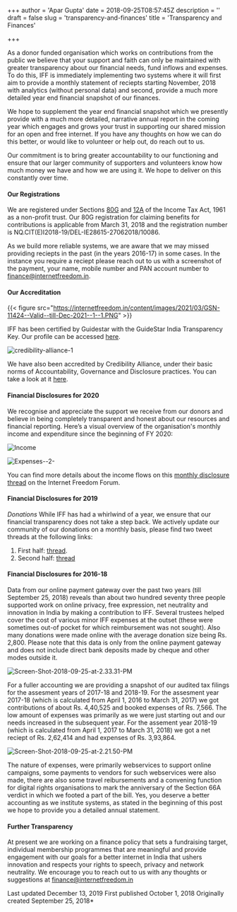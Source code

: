 +++
author = 'Apar Gupta'
date = 2018-09-25T08:57:45Z
description = ''
draft = false
slug = 'transparency-and-finances'
title = 'Transparency and Finances'

+++


As a donor funded organisation which works on contributions from the public we believe that your support and faith can only be maintained with greater transparency about our financial needs, fund inflows and expenses. To do this, IFF is immediately implementing two systems where it will first aim to provide a monthly statement of reciepts starting November, 2018 with analytics (without personal data) and second, provide a much more detailed year end financial snapshot of our finances. 

We hope to supplement the year end financial snapshot which we presently provide with a much more detailed, narrative annual report in the coming year which engages and grows your trust in supporting our shared mission for an open and free internet. If you have any thoughts on how we can do this better, or would like to volunteer or help out, do reach out to us. 

Our commitment is to bring greater accountability to our functioning and ensure that our larger community of supporters and volunteers know how much money we have and how we are using it. We hope to deliver on this constantly over time. 

#### Our Registrations
We are registered under Sections [80G](https://drive.google.com/file/d/0B9LKE-1DkhtFSU9fSlFyeFpvbllGLUtPcVpLV2xGM1RsTzRZ/view?usp=sharing) and [12A](https://drive.google.com/file/d/0B9LKE-1DkhtFbFRPa0lpYkdVWUJxdFhBYlF2eVpjZEdrNGNz/view?usp=sharing) of the Income Tax Act, 1961 as a non-profit trust. Our 80G registration for claiming benefits for contributions is applicable from March 31, 2018 and the registration number is NQ.CIT(E)I2018-19/DEL-IE28615-27062018/10086. 

As we build more reliable systems, we are aware that we may missed providing reciepts in the past (in the years 2016-17) in some cases. In the instance you require a reciept please reach out to us with a screenshot of the payment, your name, mobile number and PAN account number to finance@internetfreedom.in.

#### Our Accreditation

{{< figure src="https://internetfreedom.in/content/images/2021/03/GSN-11424--Valid--till-Dec-2021--1--1.PNG" >}}

IFF has been certified by Guidestar with the GuideStar India Transparency Key. Our profile can be accessed [here](https://guidestarindia.org/Summary.aspx?CCReg=11424).

![credibility-alliance-1](https://internetfreedom.in/content/images/2020/02/credibility-alliance-1.png)

We have also been accredited by Credibility Alliance, under their basic norms of Accountability, Governance and Disclosure practices. You can take a look at it [here](http://www.credibilityalliance.org/accreditation-accredited-organizations.html).

#### Financial Disclosures for 2020

We recognise and appreciate the support we receive from our donors and believe in being completely transparent and honest about our resources and financial reporting. Here’s a visual overview of the organisation's monthly income and expenditure since the beginning of FY 2020:

![Income](https://internetfreedom.in/content/images/2021/02/Income.png)

![Expenses--2-](https://internetfreedom.in/content/images/2021/02/Expenses--2-.png)

You can find more details about the income flows on this [monthly disclosure thread](http://forum.internetfreedom.in/t/financial-disclosures-2020/211/14) on the Internet Freedom Forum.


#### Financial Disclosures for 2019

*Donations*
While IFF has had a whirlwind of a year, we ensure that our financial transparency does not take a step back. We actively update our community of our donations on a monthly basis, please find two tweet threads at the following links:

1. First half: [thread](https://twitter.com/internetfreedom/status/1156783541218185218). 
2. Second half: [thread](https://twitter.com/internetfreedom/status/1201475047711338501) 


#### Financial Disclosures for 2016-18 
Data from our online payment gateway over the past two years (till September 25, 2018) reveals than about two hundred seventy three people supported work on online privacy, free expression, net neutrality and innovation in India by making a contribution to IFF. Several trustees helped cover the cost of various minor IFF expenses at the outset (these were sometimes out-of pocket for which reimbursement was not sought). Also many donations were made online with the average donation size being Rs. 2,800. Please note that this data is only from the online payment gateway and does not include direct bank deposits made by cheque and other modes outside it. 

![Screen-Shot-2018-09-25-at-2.33.31-PM](https://internetfreedom.in/content/images/2018/09/Screen-Shot-2018-09-25-at-2.33.31-PM.png)

For a fuller accounting we are providing a snapshot of our audited tax filings for the assesment years of 2017-18 and 2018-19. For the assesment year 2017-18 (which is calculated from April 1, 2016 to March 31, 2017) we got contributions of about Rs. 4,40,525 and booked expenses of Rs. 7,566. The low amount of expenses was primarily as we were just starting out and our needs increased in the subsequent year. For the assement year 2018-19 (which is calculated from April 1, 2017 to March 31, 2018) we got a net reciept of Rs. 2,62,414 and had expenses of Rs. 3,93,864. 

![Screen-Shot-2018-09-25-at-2.21.50-PM](https://internetfreedom.in/content/images/2018/09/Screen-Shot-2018-09-25-at-2.21.50-PM.png)

The nature of expenses, were primarily webservices to support online campaigns, some payments to vendors for such webservices were also made, there are also some travel reibursements and a convening function for digital rights organisations to mark the anniversary of the Section 66A verdict in which we footed a part of the bill. Yes, you deserve a better accounting as we institute systems, as stated in the beginning of this post we hope to provide you a detailed annual statement. 

#### Further Transparency
At present we are working on a finance policy that sets a fundraising target, individual membership programmes that are meaningful and provide engagement with our goals for a better internet in India that ushers innovation and respects your rights to speech, privacy and network neutrality. We encourage you to reach out to us with any thoughts or suggestions at finance@internetfreedom.in

Last updated December 13, 2019
First published October 1, 2018
Originally created September 25, 2018*

